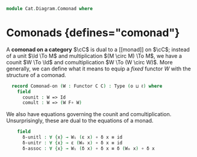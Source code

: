 <!--
```agda
open import Cat.Functor.Adjoint
open import Cat.Functor.Base
open import Cat.Prelude

import Cat.Reasoning
```
-->

```agda
module Cat.Diagram.Comonad where
```

<!--
```agda
open Functor
open _=>_

module _ {o ℓ} {C : Precategory o ℓ} where
  open Precategory C
```
-->

# Comonads {defines="comonad"}

A **comonad on a category** $\cC$ is dual to a [[monad]] on $\cC$; instead
of a unit $\Id \To M$ and multiplication $(M \circ M) \To M$, we have a
counit $W \To \Id$ and comultiplication $W \To (W \circ W)$. More
generally, we can define what it means to equip a *fixed* functor $W$
with the structure of a comonad.

```agda
  record Comonad-on (W : Functor C C) : Type (o ⊔ ℓ) where
    field
      counit : W => Id
      comult : W => (W F∘ W)
```

<!--
```agda
    module counit = _=>_ counit renaming (η to ε)
    module comult = _=>_ comult renaming (η to δ)

    open Functor W renaming (F₀ to W₀ ; F₁ to W₁ ; F-id to W-id ; F-∘ to W-∘) public
    open counit using (ε) public
    open comult using (δ) public
```
-->

We also have equations governing the counit and comultiplication.
Unsurprisingly, these are dual to the equations of a monad.

```agda
    field
      δ-unitl : ∀ {x} → W₁ (ε x) ∘ δ x ≡ id
      δ-unitr : ∀ {x} → ε (W₀ x) ∘ δ x ≡ id
      δ-assoc : ∀ {x} → W₁ (δ x) ∘ δ x ≡ δ (W₀ x) ∘ δ x
```

<!--
```agda
module _ {o h : _} {C : Precategory o h} {F G : Functor C C} {M : Comonad-on F} {N : Comonad-on G} where
  private
    module C = Cat.Reasoning C
    module M = Comonad-on M
    module N = Comonad-on N
    unquoteDecl eqv = declare-record-iso eqv (quote Comonad-on)

  Comonad-on-path
    : (p0 : F ≡ G)
    → (∀ x → PathP (λ i → C.Hom (p0 i · x) x) (M.ε x) (N.ε x))
    → (∀ x → PathP (λ i → C.Hom (p0 i · x) (p0 i · (p0 i · x))) (M.δ x) (N.δ x))
    → PathP (λ i → Comonad-on (p0 i)) M N
  Comonad-on-path M=N pcounit pcomult = injectiveP (λ _ → eqv) $
    Nat-pathp M=N refl pcounit ,ₚ Nat-pathp M=N (ap₂ _F∘_ M=N M=N) pcomult ,ₚ prop!
```
-->
